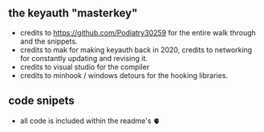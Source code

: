 ## the keyauth "masterkey" 
- credits to https://github.com/Podiatry30259 for the entire walk through and the snippets.
- credits to mak for making keyauth back in 2020, credits to networking for constantly updating and revising it.
- credits to visual studio for the compiler
- credits to minhook / windows detours for the hooking libraries.

## code snipets
- all code is included within the readme's 🫀
